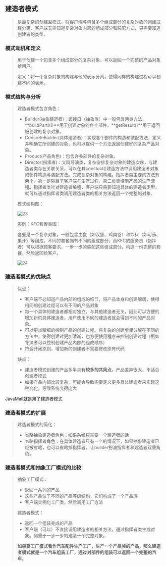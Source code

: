## 建造者模式

> 是最复杂的创建型模式，将客户端与包含多个组成部分的复杂对象的创建过程分离，客户端无需知道复杂对象内部的组成部分和装配方式，只需要知道创建者的类型。

### 模式动机和定义

> 用于创建一个包含多个组成部分的复杂对象，可以返回一个完整的产品对象给用户。
>
> 定义：将一个复杂对象的构建与他的表示分离，使得同样的构建过程可以创建不同的表示。

### 模式结构与分析

> 建造者模式包含角色：
>
> - Builder(抽象建造者)：该接口（抽象类）中一般包含两类方法，**buildPartX()**用于创建对象的各个部件，**getResult()**用于返回被创建的复杂对象。
> - ConcreteBuilder(具体建造者)：实现各个部件的构造和装配方法，定义并明确它所创建的对象，也可以提供一个方法返回创建好的复杂产品对象。
> - Product(产品角色)：包含许多部件的复杂对象。
> - Director(指挥者)：又叫导演类，复杂安排复杂对象的建造次序，与建造者类存在关联关系，可以在其constuct()建造方法中调用建造者对象的部件构造与装配方法。完成复杂对象的构建。指挥者类主要的方法有两个，第一是隔离了客户端与生产过程，第二负责控制产品的生产流程。指挥者类针对建造者编程，客户端只需要知道具体的建造者类型，就可以通过指挥者类调用建造者类的相关方法返回一个完整的对象。
>
> 模式结构图：
>
> ![23](https://github.com/LQ55/notes/blob/master/%E4%BB%93%E5%BA%93%E5%9B%BE%E5%BA%93/23.png)
>
> 实例：KFC套餐类图：
>
> 套餐是一个复杂对象，一般包含主食（如汉堡、鸡肉卷）和饮料（如可乐、果汁）等组成，不同的套餐拥有不同的组成部分，而KFC的服务员（指挥者）可以根据顾客要求，一步一步的装配这些组成部分，构造一份完整的套餐，然后返回给客户。
>
> ![24](https://github.com/LQ55/notes/blob/master/%E4%BB%93%E5%BA%93%E5%9B%BE%E5%BA%93/24.png)

### 建造者模式的优缺点

> 优点：
>
> - 客户端不必知道产品内部的组成的细节，将产品本身和创建解耦，使得相同的创建过程可以有不同的产品对象
> - 每一个具体的建造者都相对独立，与其他建造者无关，因此可以方便的增加新的具体建造者，用户使用不同的建造者就会得到不同的产品对象。
> - 可以更加精细的控制产品的创建过程。将复杂的创建步骤分解在不同的方法中，使得创建过更加清晰，也方便使用程序来控制创建过程（例如导演者可以控制创建产品内部的组成顺序）
> - 符合开闭原则，增加新的创建者不需要修改原有代码
>
> 缺点：
>
> - 建造者模式创建的产品多半具有**较多的共同点**，产品差异很大，不适合创建者模式
> - 如果产品内部比较复杂，可能会导致需要定义更多具体建造者来实现这种变化，导致系统变得庞大

JavaMail就是用了建造者模式

### 建造者模式的扩展

> 建造者模式的简化：
>
> - 省略抽象建造者角色：如果系统只需要一个建造者的话
> - 省略指挥者角色：在具体建造者只有一个的情况下，如果抽象建造者已经被省略，也可以省略掉指挥者，让builder扮演指挥者和建造者双重角色。

### 建造者模式和抽象工厂模式的比较

> 抽象工厂模式：
>
> - 返回一系列的产品
> - 这些产品位于不同的产品等级结构，它们构成了一个产品族
> - 客户端实例化工厂类，然后调用工厂方法
>
> 建造者模式：
>
> - 返回一个组装完成的产品
> - 客户端（可以）不直接调用建造者的相关方法，通过指挥者类生成对象。侧重于一步一步的建造一个完整对象。
>
> **如果将工厂模式看作汽车配件生产工厂，生产一个产品族的产品，那么建造者模式就是一个汽车组装工厂，通过对部件的组装可以返回一个完整的汽车**。